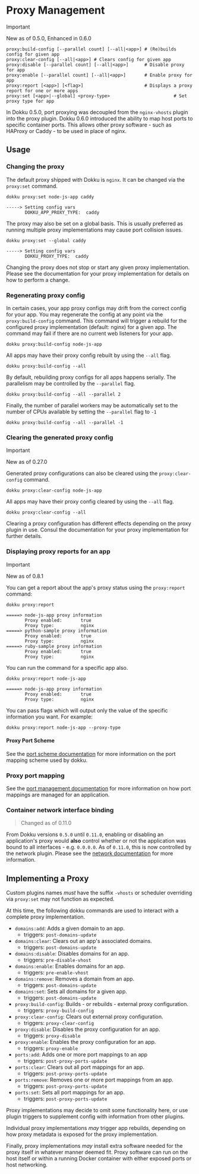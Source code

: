 # Proxy Management

> [!IMPORTANT]
> New as of 0.5.0, Enhanced in 0.6.0

```
proxy:build-config [--parallel count] [--all|<app>] # (Re)builds config for given app
proxy:clear-config [--all|<app>] # Clears config for given app
proxy:disable [--parallel count] [--all|<app>]      # Disable proxy for app
proxy:enable [--parallel count] [--all|<app>]       # Enable proxy for app
proxy:report [<app>] [<flag>]                       # Displays a proxy report for one or more apps
proxy:set [<app>|--global] <proxy-type>                        # Set proxy type for app
```

In Dokku 0.5.0, port proxying was decoupled from the `nginx-vhosts` plugin into the proxy plugin. Dokku 0.6.0 introduced the ability to map host ports to specific container ports. This allows other proxy software - such as HAProxy or Caddy - to be used in place of nginx.

## Usage

### Changing the proxy

The default proxy shipped with Dokku is `nginx`. It can be changed via the `proxy:set` command.

```shell
dokku proxy:set node-js-app caddy
```

```
-----> Setting config vars
       DOKKU_APP_PROXY_TYPE:  caddy
```

The proxy may also be set on a global basis. This is usually preferred as running multiple proxy implementations may cause port collision issues.

```shell
dokku proxy:set --global caddy
```

```
-----> Setting config vars
       DOKKU_PROXY_TYPE:  caddy
```

Changing the proxy does not stop or start any given proxy implementation. Please see the documentation for your proxy implementation for details on how to perform a change.

### Regenerating proxy config

In certain cases, your app proxy configs may drift from the correct config for your app. You may regenerate the config at any point via the `proxy:build-config` command. This command will trigger a rebuild for the configured proxy implementation (default: nginx) for a given app. The command may fail if there are no current web listeners for your app.

```shell
dokku proxy:build-config node-js-app
```

All apps may have their proxy config rebuilt by using the `--all` flag.

```shell
dokku proxy:build-config --all
```

By default, rebuilding proxy configs for all apps happens serially. The parallelism may be controlled by the `--parallel` flag.

```shell
dokku proxy:build-config --all --parallel 2
```

Finally, the number of parallel workers may be automatically set to the number of CPUs available by setting the `--parallel` flag to `-1`

```shell
dokku proxy:build-config --all --parallel -1
```

### Clearing the generated proxy config

> [!IMPORTANT]
> New as of 0.27.0

Generated proxy configurations can also be cleared using the `proxy:clear-config` command.

```shell
dokku proxy:clear-config node-js-app
```

All apps may have their proxy config cleared by using the `--all` flag.

```shell
dokku proxy:clear-config --all
```

Clearing a proxy configuration has different effects depending on the proxy plugin in use. Consul the documentation for your proxy implementation for further details.

### Displaying proxy reports for an app

> [!IMPORTANT]
> New as of 0.8.1

You can get a report about the app's proxy status using the `proxy:report` command:

```shell
dokku proxy:report
```

```
=====> node-js-app proxy information
       Proxy enabled:       true
       Proxy type:          nginx
=====> python-sample proxy information
       Proxy enabled:       true
       Proxy type:          nginx
=====> ruby-sample proxy information
       Proxy enabled:       true
       Proxy type:          nginx
```

You can run the command for a specific app also.

```shell
dokku proxy:report node-js-app
```

```
=====> node-js-app proxy information
       Proxy enabled:       true
       Proxy type:          nginx
```

You can pass flags which will output only the value of the specific information you want. For example:

```shell
dokku proxy:report node-js-app --proxy-type
```

#### Proxy Port Scheme

See the [port scheme documentation](/docs/networking/port-management.md#port-scheme) for more information on the port mapping scheme used by dokku.

### Proxy port mapping

See the [port management documentation](/docs/networking/port-management.md) for more information on how port mappings are managed for an application.

### Container network interface binding

> Changed as of 0.11.0

From Dokku versions `0.5.0` until `0.11.0`, enabling or disabling an application's proxy would **also** control whether or not the application was bound to all interfaces - e.g. `0.0.0.0`. As of `0.11.0`, this is now controlled by the network plugin. Please see the [network documentation](/docs/networking/network.md#container-network-interface-binding) for more information.

## Implementing a Proxy

Custom plugins names _must_ have the suffix `-vhosts` or scheduler overriding via `proxy:set` may not function as expected.

At this time, the following dokku commands are used to interact with a complete proxy implementation.

- `domains:add`: Adds a given domain to an app.
    - triggers: `post-domains-update`
- `domains:clear`: Clears out an app's associated domains.
    - triggers: `post-domains-update`
- `domains:disable`: Disables domains for an app.
    - triggers: `pre-disable-vhost`
- `domains:enable`: Enables domains for an app.
    - triggers: `pre-enable-vhost`
- `domains:remove`: Removes a domain from an app.
    - triggers: `post-domains-update`
- `domains:set`: Sets all domains for a given app.
    - triggers: `post-domains-update`
- `proxy:build-config`: Builds - or rebuilds - external proxy configuration.
    - triggers: `proxy-build-config`
- `proxy:clear-config`: Clears out external proxy configuration.
    - triggers: `proxy-clear-config`
- `proxy:disable`: Disables the proxy configuration for an app.
    - triggers: `proxy-disable`
- `proxy:enable`: Enables the proxy configuration for an app.
    - triggers: `proxy-enable`
- `ports:add`: Adds one or more port mappings to an app
    - triggers: `post-proxy-ports-update`
- `ports:clear`: Clears out all port mappings for an app.
    - triggers: `post-proxy-ports-update`
- `ports:remove`: Removes one or more port mappings from an app.
    - triggers: `post-proxy-ports-update`
- `ports:set`: Sets all port mappings for an app.
    - triggers: `post-proxy-ports-update`

Proxy implementations may decide to omit some functionality here, or use plugin triggers to supplement config with information from other plugins.

Individual proxy implementations _may_ trigger app rebuilds, depending on how proxy metadata is exposed for the proxy implementation.

Finally, proxy implementations _may_ install extra software needed for the proxy itself in whatever manner deemed fit. Proxy software can run on the host itself or within a running Docker container with either exposed ports or host networking.
